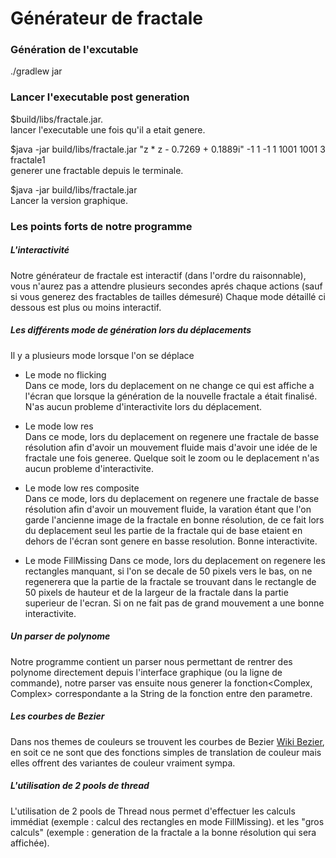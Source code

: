 # Générateur de fractale 

### Génération de l'excutable 

./gradlew jar

### Lancer l'executable post generation

$build/libs/fractale.jar.  
lancer l'executable une fois qu'il a etait genere.

$java -jar build/libs/fractale.jar "z * z - 0.7269 + 0.1889i" -1 1 -1 1 1001 1001 3 fractale1  
generer une fractable depuis le terminale. 


$java -jar build/libs/fractale.jar  
Lancer la version graphique.

### Les points forts de notre programme

##### L'interactivité 

Notre générateur de fractale est interactif (dans l'ordre du raisonnable), vous n'aurez pas a attendre plusieurs secondes aprés chaque actions (sauf si vous generez des fractables de tailles démesuré) Chaque mode détaillé ci dessous est plus ou moins interactif.
 
##### Les différents mode de génération lors du déplacements 

Il y a plusieurs mode lorsque l'on se déplace
* Le mode no flicking  
Dans ce mode, lors du deplacement on ne change ce qui est affiche a l'écran que lorsque la génération de la nouvelle fractale a était finalisé. N'as aucun probleme d'interactivite lors du déplacement.
  
 
* Le mode low res  
Dans ce mode, lors du deplacement on regenere une fractale de basse résolution afin d'avoir un mouvement fluide mais d'avoir une idée de le fractale une fois generee. Quelque soit le zoom ou le deplacement n'as aucun probleme d'interactivite.


* Le mode low res composite  
Dans ce mode, lors du deplacement on regenere une fractale de basse résolution afin d'avoir un mouvement fluide, la varation étant que l'on garde l'ancienne image de la fractale en bonne résolution, de ce fait lors du deplacement seul les partie de la fractale qui de base etaient en dehors de l'écran sont genere en basse resolution. Bonne interactivite.


* Le mode FillMissing
Dans ce mode, lors du deplacement on regenere les rectangles manquant, si l'on se decale de 50 pixels vers le bas, on ne regenerera que la partie de la fractale se trouvant dans le rectangle de 50 pixels de hauteur et de la largeur de la fractale dans la partie superieur de l'ecran. Si on ne fait pas de grand mouvement a une bonne interactivite.

##### Un parser de polynome 

Notre programme contient un parser nous permettant de rentrer des polynome directement depuis l'interface graphique (ou la ligne de commande), notre parser vas ensuite nous generer la fonction<Complex, Complex> correspondante a la String de la fonction entre den parametre.

##### Les courbes de Bezier

Dans nos themes de couleurs se trouvent les courbes de Bezier [Wiki Bezier](https://fr.wikipedia.org/wiki/Courbe_de_B%C3%A9zier), en soit ce ne sont que des fonctions simples de translation de couleur mais elles offrent des variantes de couleur vraiment sympa.

##### L'utilisation de 2 pools de thread

L'utilisation de 2 pools de Thread nous permet d'effectuer les calculs immédiat (exemple : calcul des rectangles en mode FillMissing). et les "gros calculs" (exemple : generation de la fractale a la bonne résolution qui sera affichée).

